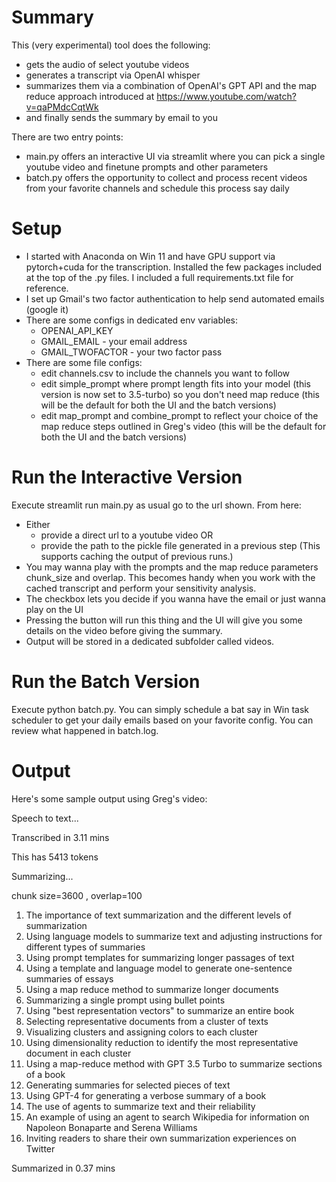 # Summary

This (very experimental) tool does the following:
* gets the audio of select youtube videos
* generates a transcript via OpenAI whisper
* summarizes them via a combination of OpenAI's GPT API and the map reduce approach introduced at https://www.youtube.com/watch?v=qaPMdcCqtWk
* and finally sends the summary by email to you

 There are two entry points:
 * main.py offers an interactive UI via streamlit where you can pick a single youtube video and finetune prompts and other parameters
 * batch.py offers the opportunity to collect and process recent videos from your favorite channels and schedule this process say daily

# Setup 
* I started with Anaconda on Win 11 and have GPU support via pytorch+cuda for the transcription. Installed the few packages included at the top of the .py files. I included a full requirements.txt file for reference.
* I set up Gmail's two factor authentication to help send automated emails (google it)
* There are some configs in dedicated env variables:
  *   OPENAI_API_KEY
  *   GMAIL_EMAIL - your email address
  *   GMAIL_TWOFACTOR - your two factor pass
* There are some file configs:
  * edit channels.csv to include the channels you want to follow
  * edit simple_prompt where prompt length fits into your model (this version is now set to 3.5-turbo) so you don't need map reduce (this will be the default for both the UI and the batch versions)
  * edit map_prompt and combine_prompt to reflect your choice of the map reduce steps outlined in Greg's video (this will be the default for both the UI and the batch versions)
 
# Run the Interactive Version

Execute streamlit run main.py as usual go to the url shown. From here:
* Either
  * provide a direct url to a youtube video OR
  * provide the path to the pickle file generated in a previous step (This supports caching the output of previous runs.)
* You may wanna play with the prompts and the map reduce parameters chunk_size and overlap. This becomes handy when you work with the cached transcript and perform your sensitivity analysis.
* The checkbox lets you decide if you wanna have the email or just wanna play on the UI
* Pressing the button will run this thing and the UI will give you some details on the video before giving the summary.
* Output will be stored in a dedicated subfolder called videos.

# Run the Batch Version

Execute python batch.py. You can simply schedule a bat say in Win task scheduler to get your daily emails based on your favorite config.
You can review what happened in batch.log.

# Output

Here's some sample output using Greg's video:

Speech to text...

Transcribed in 3.11 mins

This has 5413 tokens

Summarizing...

chunk size=3600 , overlap=100

1. The importance of text summarization and the different levels of summarization
2. Using language models to summarize text and adjusting instructions for different types of summaries
3. Using prompt templates for summarizing longer passages of text
4. Using a template and language model to generate one-sentence summaries of essays
5. Using a map reduce method to summarize longer documents
6. Summarizing a single prompt using bullet points
7. Using "best representation vectors" to summarize an entire book
8. Selecting representative documents from a cluster of texts
9. Visualizing clusters and assigning colors to each cluster
10. Using dimensionality reduction to identify the most representative document in each cluster
11. Using a map-reduce method with GPT 3.5 Turbo to summarize sections of a book
12. Generating summaries for selected pieces of text
13. Using GPT-4 for generating a verbose summary of a book
14. The use of agents to summarize text and their reliability
15. An example of using an agent to search Wikipedia for information on Napoleon Bonaparte and Serena Williams
16. Inviting readers to share their own summarization experiences on Twitter

Summarized in 0.37 mins


